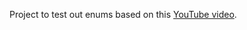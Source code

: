 Project to test out enums based on this [YouTube video](https://youtu.be/U09ZQ3kjuqM?si=fmNfAk5ff7pW_1ja).
